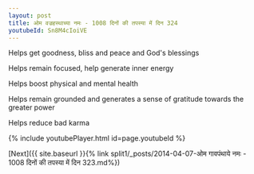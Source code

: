 ```yaml
---
layout: post
title: ओम वज्रहस्थाच्या नमः - 1008 दिनों की तपस्या में दिन 324
youtubeId: Sn8M4cIoiVE
---
```

 
 
Helps get goodness, bliss and peace and God's blessings
 
Helps remain focused, help generate inner energy 
 
Helps boost physical and mental health 
 
Helps remain grounded and generates a sense of gratitude towards the greater power 
 
Helps reduce bad karma
 
 
 
 


{% include youtubePlayer.html id=page.youtubeId %}
 
[Next]({{ site.baseurl }}{% link  split1/_posts/2014-04-07-ओम गावपंथाये नमः - 1008 दिनों की तपस्या में दिन 323.md%})
 
